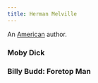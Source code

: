 ```yaml
---
title: Herman Melville
---
```


An [American](../index.html) author.

### Moby Dick

### Billy Budd: Foretop Man
